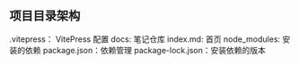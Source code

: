 
## 项目目录架构
.vitepress： VitePress 配置
docs:  笔记仓库
index.md: 首页
node_modules: 安装的依赖
package.json：依赖管理
package-lock.json：安装依赖的版本